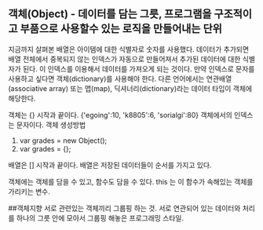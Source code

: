 ## 객체(Object) - 데이터를 담는 그릇, 프로그램을 구조적이고 부품으로 사용할수 있는 로직을 만들어내는 단위
지금까지 살펴본 배열은 아이템에 대한 식별자로 숫자를 사용했다.
데이터가 추가되면 배열 전체에서 중복되지 않는 인덱스가 자동으로 만들어져서 추가된 데이터에 대한 식별자가 된다. 이 인덱스를 이용해서 데이터를 가져오게 되는 것이다.
만약 인덱스로 문자를 사용하고 싶다면 객체(dictionary)를 사용해야 한다. 다른 언어에서는 연관배열(associative array) 또는 맵(map), 딕셔너리(dictionary)라는 데이터 타입이 객체에 해당한다.

객체는 {} 시작과 끝이다. {'egoing':10, 'k8805':6, 'sorialgi':80}
객체에서의 인덱스는 문자이다.
객체 생성방법
1. var grades = new Object();
2. var grades = {};

배열은 [] 시작과 끝이다.
배열은 저장된 데이터들이 순서를 가지고 있다.

객체에는 객체를 담을 수 있고, 함수도 담을 수 있다.
this 는 이 함수가 속해있는 객체를 가리키는 변수.

##객체지향
서로 관련있는 객체끼리 그룹핑 하는 것.
서로 연관되어 있는 데이터와 처리를 하나의 그릇 안에 모아서 그룹핑 해놓은 프로그래밍 스타일.
